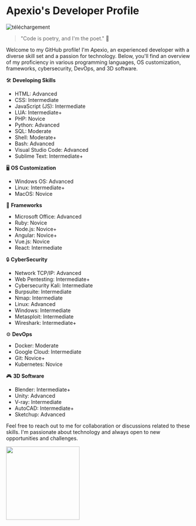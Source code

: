 # Apexio's Developer Profile

![téléchargement](https://github.com/AnonymousApexio/AnonymousApexio/assets/149327582/7b113165-f541-404c-9211-bd3a5929478b)

> "Code is poetry, and I'm the poet." 🚀

Welcome to my GitHub profile! I'm Apexio, an experienced developer with a diverse skill set and a passion for technology. Below, you'll find an overview of my proficiency in various programming languages, OS customization, frameworks, cybersecurity, DevOps, and 3D software.

🛠 **Developing Skills**
- HTML: Advanced
- CSS: Intermediate
- JavaScript (JS): Intermediate
- LUA: Intermediate+
- PHP: Novice
- Python: Advanced
- SQL: Moderate
- Shell: Moderate+
- Bash: Advanced
- Visual Studio Code: Advanced
- Sublime Text: Intermediate+

🖥 **OS Customization**
- Windows OS: Advanced
- Linux: Intermediate+
- MacOS: Novice

🚀 **Frameworks**
- Microsoft Office: Advanced
- Ruby: Novice
- Node.js: Novice+
- Angular: Novice+
- Vue.js: Novice
- React: Intermediate

🔒 **CyberSecurity**
- Network TCP/IP: Advanced
- Web Pentesting: Intermediate+
- Cybersecurity Kali: Intermediate
- Burpsuite: Intermediate
- Nmap: Intermediate
- Linux: Advanced
- Windows: Intermediate
- Metasploit: Intermediate
- Wireshark: Intermediate+

⚙ **DevOps**
- Docker: Moderate
- Google Cloud: Intermediate
- Git: Novice+
- Kubernetes: Novice

🎮 **3D Software**
- Blender: Intermediate+
- Unity: Advanced
- V-ray: Intermediate
- AutoCAD: Intermediate+
- Sketchup: Advanced

Feel free to reach out to me for collaboration or discussions related to these skills. I'm passionate about technology and always open to new opportunities and challenges.

<a href="https://github.com/anuraghazra/convoychat">
  <img height=200 align="center" src="https://github-readme-stats.vercel.app/api/top-langs?username=AnonymousApexio&layout=compact&langs_count=8&card_width=320" />
</a>
